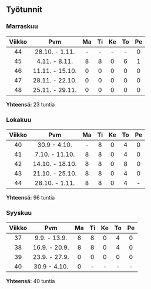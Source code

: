 ## Työtunnit

### Marraskuu

|Viikko|Pvm|Ma|Ti|Ke|To|Pe|
|:-:|:-:|:-:|:-:|:-:|:-:|:-:|
|44|28.10. - 1.11.|-|-|-|-|0|
|45|4.11. - 8.11.|8|8|0|6|1|
|46|11.11. - 15.10.|0|0|0|0|0|
|47|28.11. - 22.10.|0|0|0|0|0|
|48|25.11. - 29.11.|0|0|0|0|0|

**Yhteensä:**
23 tuntia

### Lokakuu

|Viikko|Pvm|Ma|Ti|Ke|To|Pe|
|:-:|:-:|:-:|:-:|:-:|:-:|:-:|
|40|30.9 - 4.10.|-|8|0|4|0|
|41|7.10. - 11.10.|8|8|0|4|0|
|42|14.10. - 18.10.|8|8|0|8|0|
|43|21.10. - 25.10.|8|8|0|4|0|
|44|28.10. - 1.11.|8|8|0|4|-|

**Yhteensä:**
96 tuntia

### Syyskuu

|Viikko|Pvm|Ma|Ti|Ke|To|Pe|
|:-:|:-:|:-:|:-:|:-:|:-:|:-:|
|37|9.9. - 13.9.|8|8|0|4|0|
|38|16.9. - 20.9.|8|8|0|4|0|
|39|23.9. - 27.9.|0|0|0|0|0|
|40|30.9 - 4.10.|0|-|-|-|-|

**Yhteensä:**
40 tuntia

